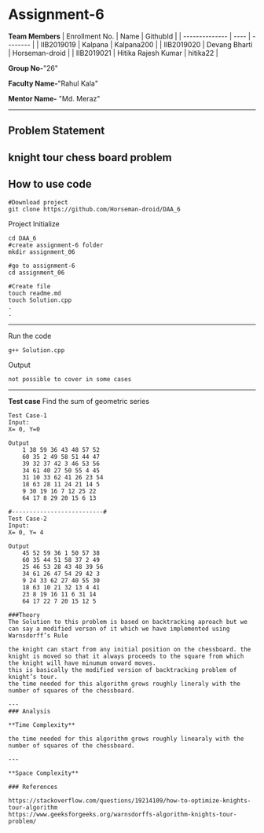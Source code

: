 # Assignment-6

**Team Members**
|   Enrollment No.  |   Name   | GithubId |
|   --------------  |   ----   | -------- |
|    IIB2019019  |   Kalpana | Kalpana200 | 
|    IIB2019020  |   Devang Bharti | Horseman-droid  |
|    IIB2019021  |   Hitika Rajesh Kumar | hitika22 |

**Group No-**"26"

**Faculty Name-**"Rahul Kala"

**Mentor Name-** "Md. Meraz"

---
## Problem Statement
knight tour chess board problem
---
## How to use code
```
#Download project
git clone https://github.com/Horseman-droid/DAA_6 
```
Project Initialize 
```
cd DAA_6
#create assignment-6 folder
mkdir assignment_06

#go to assignment-6
cd assignment_06

#Create file
touch readme.md
touch Solution.cpp
.
.
```
---

Run the code
```
g++ Solution.cpp
```
Output
```
not possible to cover in some cases 
```
---

**Test case**
Find the sum of geometric series
```
Test Case-1
Input:
X= 0, Y=0

Output
    1 38 59 36 43 48 57 52
    60 35 2 49 58 51 44 47
    39 32 37 42 3 46 53 56
    34 61 40 27 50 55 4 45
    31 10 33 62 41 26 23 54
    18 63 28 11 24 21 14 5
    9 30 19 16 7 12 25 22
    64 17 8 29 20 15 6 13

#--------------------------#
Test Case-2
Input:
X= 0, Y= 4 

Output
    45 52 59 36 1 50 57 38
    60 35 44 51 58 37 2 49
    25 46 53 28 43 48 39 56
    34 61 26 47 54 29 42 3
    9 24 33 62 27 40 55 30
    18 63 10 21 32 13 4 41
    23 8 19 16 11 6 31 14
    64 17 22 7 20 15 12 5
    
###Theory
The Solution to this problem is based on backtracking aproach but we can say a modified verson of it which we have implemented using Warnsdorff’s Rule

the knight can start from any initial position on the chessboard. the knight is moved so that it always proceeds to the square from which the knight will have minumum onward moves.
this is basically the modified version of backtracking problem of knight’s tour.
the time needed for this algorithm grows roughly lineraly with the number of squares of the chessboard.

---
### Analysis

**Time Complexity**

the time needed for this algorithm grows roughly linearaly with the number of squares of the chessboard.

---

**Space Complexity**

### References

https://stackoverflow.com/questions/19214109/how-to-optimize-knights-tour-algorithm
https://www.geeksforgeeks.org/warnsdorffs-algorithm-knights-tour-problem/
